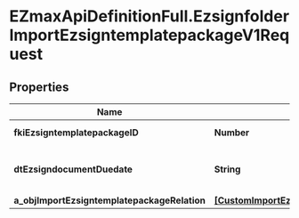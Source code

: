 # EZmaxApiDefinitionFull.EzsignfolderImportEzsigntemplatepackageV1Request

## Properties

Name | Type | Description | Notes
------------ | ------------- | ------------- | -------------
**fkiEzsigntemplatepackageID** | **Number** | The unique ID of the Ezsigntemplatepackage | 
**dtEzsigndocumentDuedate** | **String** | The maximum date and time at which the Ezsigndocument can be signed. | 
**a_objImportEzsigntemplatepackageRelation** | [**[CustomImportEzsigntemplatepackageRelationRequest]**](CustomImportEzsigntemplatepackageRelationRequest.md) |  | 


